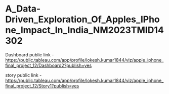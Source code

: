 # A_Data-Driven_Exploration_Of_Apples_IPhone_Impact_In_India_NM2023TMID14302

Dashboard public link  -  https://public.tableau.com/app/profile/lokesh.kumar1844/viz/apple_iphone_final_project_12/Dashboard2?publish=yes 

story public link  -  https://public.tableau.com/app/profile/lokesh.kumar1844/viz/apple_iphone_final_project_12/Story1?publish=yes 
